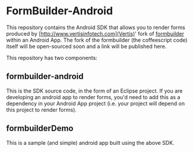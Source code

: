 FormBuilder-Android
===================
This repository contains the Android SDK that allows you to render forms produced by [http://www.vertisinfotech.com](Vertis)' fork of [formbuilder](https://github.com/dobtco/formbuilder) within an Android App. The fork of the formbuilder (the coffeescript code) itself will be open-sourced soon and a link will be published here.

This repository has two components:
## formbuilder-android
This is the SDK source code, in the form of an Eclipse project. If you are developing an android app to render forms, you'd need to add this as a dependency in your Android App project (i.e. your project will depend on this project to render forms).
## formbuilderDemo
This is a sample (and simple) android app built using the above SDK.
